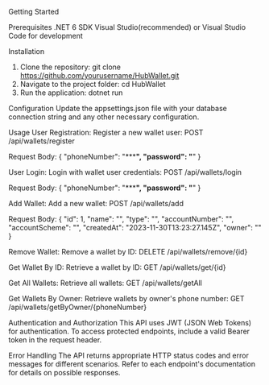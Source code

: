 Getting Started

Prerequisites
.NET 6 SDK
Visual Studio(recommended) or Visual Studio Code for development

Installation
1. Clone the repository: git clone https://github.com/yourusername/HubWallet.git
2. Navigate to the project folder: cd HubWallet
3. Run the application: dotnet run

Configuration
Update the appsettings.json file with your database connection string and any other necessary configuration.

Usage
User Registration:
Register a new wallet user: POST /api/wallets/register

Request Body:
{
  "phoneNumber": "*************",
  "password": "**********"
}

User Login:
Login with wallet user credentials: POST /api/wallets/login

Request Body: 
{
  "phoneNumber": "*************",
  "password": "**********"
}

Add Wallet: 
Add a new wallet: POST /api/wallets/add

Request Body:
{
  "id": 1,
  "name": "",
  "type": "",
  "accountNumber": "",
  "accountScheme": "",
  "createdAt": "2023-11-30T13:23:27.145Z",
  "owner": ""
}

Remove Wallet: 
Remove a wallet by ID: DELETE /api/wallets/remove/{id}

Get Wallet By ID:
Retrieve a wallet by ID: GET /api/wallets/get/{id}

Get All Wallets:
Retrieve all wallets: GET /api/wallets/getAll

Get Wallets By Owner:
Retrieve wallets by owner's phone number: GET /api/wallets/getByOwner/{phoneNumber}

Authentication and Authorization
This API uses JWT (JSON Web Tokens) for authentication. To access protected endpoints, include a valid Bearer token in the request header.

Error Handling
The API returns appropriate HTTP status codes and error messages for different scenarios. Refer to each endpoint's documentation for details on possible responses.




